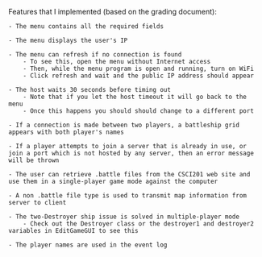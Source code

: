 Features that I implemented (based on the grading document): 

	- The menu contains all the required fields
	
	- The menu displays the user's IP 
	
	- The menu can refresh if no connection is found 
		- To see this, open the menu without Internet access
		- Then, while the menu program is open and running, turn on WiFi
		- Click refresh and wait and the public IP address should appear
		
	- The host waits 30 seconds before timing out
		- Note that if you let the host timeout it will go back to the menu
		- Once this happens you should should change to a different port 
		
	- If a connection is made between two players, a battleship grid appears with both player's names
	
	- If a player attempts to join a server that is already in use, or join a port which is not hosted by any server, then an error message will be thrown
	
	- The user can retrieve .battle files from the CSCI201 web site and use them in a single-player game mode against the computer
	
	- A non .battle file type is used to transmit map information from server to client 
	
	- The two-Destroyer ship issue is solved in multiple-player mode
		- Check out the Destroyer class or the destroyer1 and destroyer2 variables in EditGameGUI to see this
	
	- The player names are used in the event log 
	
	